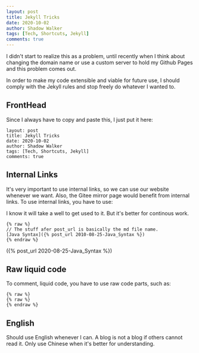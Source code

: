```yaml
---
layout: post
title: Jekyll Tricks
date: 2020-10-02
author: Shadow Walker
tags: [Tech, Shortcuts, Jekyll]
comments: true
---
```


I didn't start to realize this as a problem, until recently when I think about changing the domain name or use a custom server to hold my Github Pages and this problem comes out. 

In order to make my code extensible and viable for future use, I should comply with the Jekyll rules and stop freely do whatever I wanted to. 

## FrontHead
Since I always have to copy and paste this, I just put it here: 

```
layout: post
title: Jekyll Tricks
date: 2020-10-02
author: Shadow Walker
tags: [Tech, Shortcuts, Jekyll]
comments: true
```

## Internal Links

It's very important to use internal links, so we can use our website whenever we want. Also, the Gitee mirror page would benefit from internal links.  To use internal links, you have to use: 

I know it will take a well to get used to it. But it's better for continous work. 

```
{% raw %}
// The stuff afer post_url is basically the md file name. 
[Java Syntax]({% post_url 2010-08-25-Java_Syntax %})
{% endraw %}
```

({% post_url 2020-08-25-Java_Syntax %})

## Raw liquid code

To comment, liquid code, you have to use raw code parts, such as: 

```
{% raw %}
{% raw %}
{% endraw %}
```


## English

Should use English whenever I can. A blog is not a blog if others cannot read it. Only use Chinese when it's better for understanding. 


